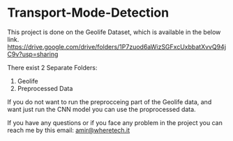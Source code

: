 # Transport-Mode-Detection

This project is done on the Geolife Dataset, which is available in the below link.
https://drive.google.com/drive/folders/1P7zuod6aWizSGFxcUxbbatXvvQ94jC9v?usp=sharing

There exist 2 Separate Folders:
1) Geolife 
2) Preprocessed Data

If you do not want to run the preprocceing part of the Geolife data, and want just run the CNN model you can use the proprocessed data.


If you have any questions or if you face any problem in the project you can reach me by this email:
amir@wheretech.it
